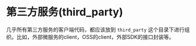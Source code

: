 # 第三方服务(third_party)

几乎所有第三方服务的客户端代码，都应该放到 `third_party` 这个目录下进行组织。比如，外部微服务的client，OSS的client，外部SDK的接口封装等。